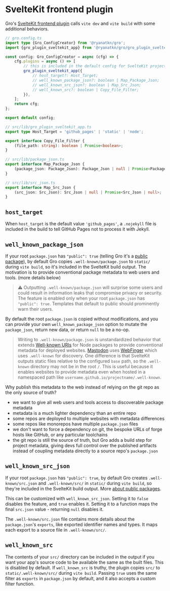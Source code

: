 # SvelteKit frontend plugin

Gro's [SvelteKit frontend plugin](/src/lib/gro_plugin_sveltekit_app.ts)
calls `vite dev` and `vite build` with some additional behaviors.

```ts
// gro.config.ts
import type {Gro_ConfigCreator} from '@ryanatkn/gro';
import {gro_plugin_sveltekit_app} from '@ryanatkn/gro/gro_plugin_sveltekit_app.js';

const config: Gro_ConfigCreator = async (cfg) => {
	cfg.plugins = async () => [
		// this is included in the default config for SvelteKit projects:
		gro_plugin_sveltekit_app({
			// host_target?: Host_Target;
			// well_known_package_json?: boolean | Map_Package_Json;
			// well_known_src_json?: boolean | Map_Src_Json;
			// well_known_src?: boolean | Copy_File_Filter;
		}),
	];
	return cfg;
};

export default config;

// src/lib/gro_plugin_sveltekit_app.ts
export type Host_Target = 'github_pages' | 'static' | 'node';

export interface Copy_File_Filter {
	(file_path: string): boolean | Promise<boolean>;
}

// src/lib/package_json.ts
export interface Map_Package_Json {
	(package_json: Package_Json): Package_Json | null | Promise<Package_Json | null>;
}

// src/lib/src_json.ts
export interface Map_Src_Json {
	(src_json: Src_Json): Src_Json | null | Promise<Src_Json | null>;
}
```

## `host_target`

When `host_target` is the default value `'github_pages'`,
a `.nojekyll` file is included in the build to tell GitHub Pages not to process it with Jekyll.

## `well_known_package_json`

If your root `package.json` has `"public": true`
(telling Gro it's a [public package](./package_json.md#public-packages)),
by default Gro copies `.well-known/package.json` to `static/` during `vite build`,
so it's included in the SvelteKit build output.
The motivation is to provide conventional package metadata to web users and tools.
(more details below)

> ⚠️ Outputting `.well-known/package.json` will surprise some users
> and could result in information leaks that compromise privacy or security.
> The feature is enabled only when your root `package.json` has `"public": true`.
> Templates that default to public should prominently warn their users.

By default the root `package.json` is copied without modifications,
and you can provide your own `well_known_package_json` option to
mutate the `package_json`, return new data, or return `null` to be a no-op.

> Writing to `.well-known/package.json` is unstandardized behavior that
> extends [Well-known URIs](https://wikipedia.org/wiki/Well-known_URIs) for Node packages
> to provide conventional metadata for deployed websites.
> [Mastodon](<https://en.wikipedia.org/wiki/Mastodon_(social_network)>) uses
> [WebFinger](https://en.wikipedia.org/wiki/WebFinger) which uses `.well-known` for discovery.
> One difference is that SvelteKit outputs static files relative to the configured `base` path,
> so the `.well-known` directory may not be in the root `/`.
> This is useful because it enables websites to provide metadata even when hosted in a namespaced
> path like `username.github.io/projectname/.well-known`.

Why publish this metadata to the web instead of relying on the git repo as the only source of truth?

- we want to give all web users and tools access to discoverable package metadata
- metadata is a much lighter dependency than an entire repo
- some repos are deployed to multiple websites with metadata differences
- some repos like monorepos have multiple `package.json` files
- we don't want to force a dependency on git, the bespoke URLs of forge hosts like GitHub,
  or any particular toolchains
- the git repo is still the source of truth, but Gro adds a build step for project metadata,
  giving devs full control over the published artifacts
  instead of coupling metadata directly to a source repo's `package.json`

## `well_known_src_json`

If your root `package.json` has `"public": true`,
by default Gro creates `.well-known/src.json` and `.well-known/src/`
in `static/` during `vite build`,
so they're included in the SvelteKit build output.
More [about public packages](./package_json.md#public-packages).

This can be customized with `well_known_src_json`.
Setting it to `false` disables the feature, and `true` enables it.
Setting it to a function maps the final `src.json` value - returning `null` disables it.

The `.well-known/src.json` file contains more details about
the `package.json`'s `exports`, like exported identifier names and types.
It maps each export to a source file in `.well-known/src/`.

## `well_known_src`

The contents of your `src/` directory can be included in the output
if you want your app's source code to be available the same as the built files.
This is disabled by default.
If `well_known_src` is truthy,
the plugin copies `src/` to `static/.well-known/src/` during `vite build`.
Passing `true` uses the same filter as `exports` in `package.json` by default,
and it also accepts a custom filter function.
